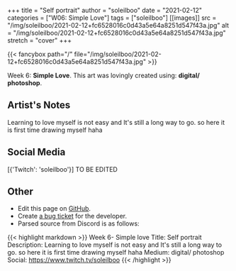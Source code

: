 +++
title =       "Self portrait"
author =      "soleilboo"
date =        "2021-02-12"
categories =  ["W06: Simple Love"]
tags =        ["soleilboo"]
[[images]]
                      src = "/img/soleilboo/2021-02-12+fc6528016c0d43a5e64a8251d547f43a.jpg"
                      alt = "/img/soleilboo/2021-02-12+fc6528016c0d43a5e64a8251d547f43a.jpg"
                      stretch = "cover"
+++


{{< fancybox path="/" file="/img/soleilboo/2021-02-12+fc6528016c0d43a5e64a8251d547f43a.jpg" >}}


Week 6: **Simple Love**. This art was lovingly created using: **digital/ photoshop**.

## Artist's Notes

Learning to love myself is not easy and It's still a long way to go. so here it is first time drawing myself haha

## Social Media

[{'Twitch': 'soleilboo'}] TO BE EDITED

## Other

- Edit this page on [GitHub](https://github.com/teaminkling/web-refresh/edit/main/blog/content/blog/soleilboo-week-6-eb83.md).
- Create [a bug ticket](https://github.com/teaminkling/web-refresh/issues/new?assignees=&labels=bug&template=problem-report.md&title=) for the developer.
- Parsed source from Discord is as follows:

{{< highlight markdown >}}
Week 6- Simple love
Title: Self portrait
Description: Learning to love myself is not easy and It's still a long way to go. so here it is first time drawing myself haha
Medium: digital/ photoshop
Social: https://www.twitch.tv/soleilboo
{{< /highlight >}}
